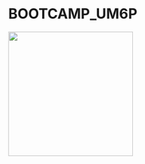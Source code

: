 # BOOTCAMP_UM6P
<img src="https://summerofcode.withgoogle.com/static/img/home-banner-world.png" width="250"> 
